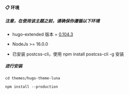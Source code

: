 #### 📋 环境
##### 注意，在使用该主题之前，请确保你遵循以下环境

- hugo-extended 版本 = [0.104.3](https://github.com/gohugoio/hugo/releases/tag/v0.104.3) 

- NodeJs >= 16.0.0

- 已安装 postcss-cli，使用 npm install postcss-cli -g 安装

##### 进行安装
```
cd themes/hugo-theme-luna

npm install --production
```